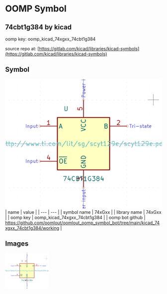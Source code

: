 # OOMP Symbol  
## 74cbt1g384  by kicad  
  
oomp key: oomp_kicad_74xgxx_74cbt1g384  
  
source repo at: [https://gitlab.com/kicad/libraries/kicad-symbols](https://gitlab.com/kicad/libraries/kicad-symbols)  
## Symbol  
  
[![working.png](working_600.png)](working.png)  
| name | value | 
| --- | --- | 
| symbol name | 74xGxx | 
| library name | 74xGxx | 
| oomp key | oomp_kicad_74xgxx_74cbt1g384 | 
| oomp bot github | https://github.com/oomlout/oomlout_oomp_symbol_bot/tree/main/kicad_74xgxx_74cbt1g384/working | 
## Images  
  
[![working.png](working_140.png)](working.png)  
